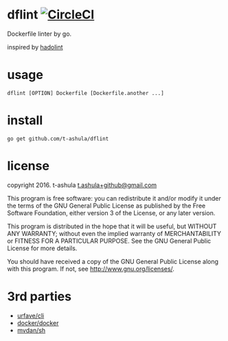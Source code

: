 # dflint [![CircleCI](https://circleci.com/gh/t-ashula/dflint.svg?style=shield)](https://circleci.com/gh/t-ashula/dflint)

Dockerfile linter by go.

inspired by [hadolint](https://github.com/lukasmartinelli/hadolint/)

# usage

    dflint [OPTION] Dockerfile [Dockerfile.another ...]

# install

    go get github.com/t-ashula/dflint

# license

copyright 2016. t-ashula <t.ashula+github@gmail.com>

This program is free software: you can redistribute it and/or modify it under the terms of the GNU General Public License as published by  the Free Software Foundation, either version 3 of the License, or any later version.

This program is distributed in the hope that it will be useful, but WITHOUT ANY WARRANTY; without even the implied warranty of MERCHANTABILITY or FITNESS FOR A PARTICULAR PURPOSE.  See the GNU General Public License for more details.

You should have received a copy of the GNU General Public License along with this program.  If not, see <http://www.gnu.org/licenses/>.

# 3rd parties

- [urfave/cli](https://github.com/urfave/cli)
- [docker/docker](https://github.com/docker/docker)
- [mvdan/sh](https://github.com/mvdan/sh)
